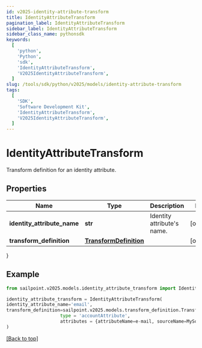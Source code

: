 ```yaml
---
id: v2025-identity-attribute-transform
title: IdentityAttributeTransform
pagination_label: IdentityAttributeTransform
sidebar_label: IdentityAttributeTransform
sidebar_class_name: pythonsdk
keywords:
  [
    'python',
    'Python',
    'sdk',
    'IdentityAttributeTransform',
    'V2025IdentityAttributeTransform',
  ]
slug: /tools/sdk/python/v2025/models/identity-attribute-transform
tags:
  [
    'SDK',
    'Software Development Kit',
    'IdentityAttributeTransform',
    'V2025IdentityAttributeTransform',
  ]
---
```


# IdentityAttributeTransform

Transform definition for an identity attribute.

## Properties

| Name | Type | Description | Notes |
| --- | --- | --- | --- |
| **identity_attribute_name** | **str** | Identity attribute's name. | [optional] |
| **transform_definition** | [**TransformDefinition**](transform-definition) |  | [optional] |

}

## Example

```python
from sailpoint.v2025.models.identity_attribute_transform import IdentityAttributeTransform

identity_attribute_transform = IdentityAttributeTransform(
identity_attribute_name='email',
transform_definition=sailpoint.v2025.models.transform_definition.TransformDefinition(
                    type = 'accountAttribute',
                    attributes = {attributeName=e-mail, sourceName=MySource, sourceId=2c9180877a826e68017a8c0b03da1a53}, )
)

```

[[Back to top]](#)
